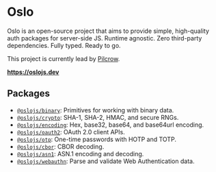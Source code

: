 # Oslo

Oslo is an open-source project that aims to provide simple, high-quality auth packages for server-side JS. Runtime agnostic. Zero third-party dependencies. Fully typed. Ready to go.

This project is currently lead by [Pilcrow](https://github.com/pilcrowOnPaper).

**https://oslojs.dev**

## Packages

-   [`@oslojs/binary`](https://github.com/oslo-project/binary): Primitives for working with binary data.
-   [`@oslojs/crypto`](https://github.com/oslo-project/crypto): SHA-1, SHA-2, HMAC, and secure RNGs.
-   [`@oslojs/encoding`](https://github.com/oslo-project/encoding): Hex, base32, base64, and base64url encoding.
-   [`@oslojs/oauth2`](https://github.com/oslo-project/oauth2): OAuth 2.0 client APIs.
-   [`@oslojs/otp`](https://github.com/oslo-project/otp): One-time passwords with HOTP and TOTP.
-   [`@oslojs/cbor`](https://github.com/oslo-project/cbor): CBOR decoding.
-   [`@oslojs/asn1`](https://github.com/oslo-project/asn1): ASN.1 encoding and decoding.
-   [`@oslojs/webauthn`](https://github.com/oslo-project/webauthn): Parse and validate Web Authentication data.
